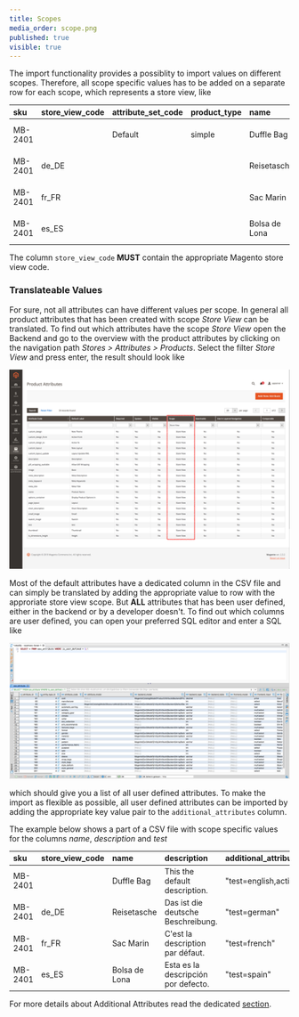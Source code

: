 ```yaml
---
title: Scopes
media_order: scope.png
published: true
visible: true
---
```


The import functionality provides a possiblity to import values on different scopes. Therefore, all scope specific values has to be added on a separate row for each scope, which represents a store view, like

| sku     | store_view_code | attribute_set_code | product_type | name          | description                          | url_key       | ...     |
|:--------|:----------------|:-------------------|:-------------|:--------------|:-------------------------------------|:--------------|:--------|
| MB-2401 |                 | Default            | simple       | Duffle Bag    | This the default description.        | duffle-bag    |         |
| MB-2401 | de_DE           |                    |              | Reisetasche   | Das ist die deutsche Beschreibung.   | reisetasche   |         |
| MB-2401 | fr_FR           |                    |              | Sac Marin     | C'est la description par défaut.     | sac-marin     |         |
| MB-2401 | es_ES           |                    |              | Bolsa de Lona | Esta es la descripción por defecto.  | bolsa-de-lona |         |

The column `store_view_code` **MUST** contain the appropriate Magento store view code.

### Translateable Values

For sure, not all attributes can have different values per scope. In general all product attributes that has been created with scope *Store View* can be translated. To find out which attributes have the scope *Store View* open the Backend and go to the overview with the product attributes by clicking on the navigation path *Stores > Attributes > Products*. Select the filter *Store View* and press enter, the result should look like

![](scope.png)

Most of the default attributes have a dedicated column in the CSV file and can simply be translated by adding the appropriate value to row with the approriate store view scope. But **ALL** attributes that has been user defined, either in the backend or by a developer doesn't. To find out which columns are user defined, you can open your preferred SQL editor and enter a SQL like

![](user_defined_attributes.png)

which should give you a list of all user defined attributes. To make the import as flexible as possible, all user defined attributes can be imported by adding the appropriate key value pair to the `additional_attributes` column.

The example below shows a part of a CSV file with scope specific values for the columns *name*, *description* and *test*

| sku     | store_view_code | name          | description                          | additional_attributes                    | ...     |
|:--------|:----------------|:--------------|:-------------------------------------|:-----------------------------------------|:--------|
| MB-2401 |                 | Duffle Bag    | This the default description.        | "test=english,activity=Gym&#124;Hiking"  |         |
| MB-2401 | de_DE           | Reisetasche   | Das ist die deutsche Beschreibung.   | "test=german"                            |         |
| MB-2401 | fr_FR           | Sac Marin     | C'est la description par défaut.     | "test=french"                            |         |
| MB-2401 | es_ES           | Bolsa de Lona | Esta es la descripción por defecto.  | "test=spain"                             |         |

For more details about Additional Attributes read the dedicated [section](/file-structure/product-import/additional-attributes).